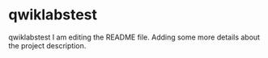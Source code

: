 # qwiklabstest
qwiklabstest
I am editing the README file. Adding some more details about the project description.

